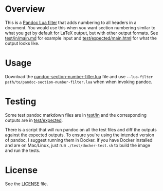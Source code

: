 # Overview

This is a [Pandoc Lua filter](https://pandoc.org/lua-filters.html) that adds numbering to all headers in a document. You would use this when you want section numbering similar to what you get by default for LaTeX output, but with other output formats. See [test/in/main.md](test/in/main.md) for example input and [test/expected/main.html](test/expected/main.html) for what the output looks like.

# Usage

Download the [pandoc-section-number-filter.lua](pandoc-section-number-filter.lua) file and use `--lua-filter path/to/pandoc-section-number-filter.lua` when when invoking pandoc.

# Testing

Some test pandoc markdown files are in [test/in](test/in) and the corresponding outputs are in [test/expected](test/expected).

There is a script that will run pandoc on all the test files and diff the outputs against the expected outputs. To ensure you're using the intended version of pandoc, I suggest running them in Docker. If you have Docker installed and are on Mac/Linux, just run `./test/docker-test.sh` to build the image and run the tests.

# License

See the [LICENSE](LICENSE) file.
